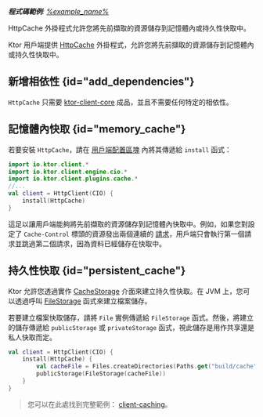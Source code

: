[//]: # (title: 快取)

<primary-label ref="client-plugin"/>

<tldr>
<var name="example_name" value="client-caching"/>
<p>
    <b>程式碼範例</b>:
    <a href="https://github.com/ktorio/ktor-documentation/tree/%ktor_version%/codeSnippets/snippets/%example_name%">
        %example_name%
    </a>
</p>
</tldr>

<link-summary>
HttpCache 外掛程式允許您將先前擷取的資源儲存到記憶體內或持久性快取中。
</link-summary>

Ktor 用戶端提供 [HttpCache](https://api.ktor.io/ktor-client/ktor-client-core/io.ktor.client.plugins.cache/-http-cache/index.html) 外掛程式，允許您將先前擷取的資源儲存到記憶體內或持久性快取中。

## 新增相依性 {id="add_dependencies"}
`HttpCache` 只需要 [ktor-client-core](client-dependencies.md) 成品，並且不需要任何特定的相依性。

## 記憶體內快取 {id="memory_cache"}
若要安裝 `HttpCache`，請在 [用戶端配置區塊](client-create-and-configure.md#configure-client) 內將其傳遞給 `install` 函式：
```kotlin
import io.ktor.client.*
import io.ktor.client.engine.cio.*
import io.ktor.client.plugins.cache.*
//...
val client = HttpClient(CIO) {
    install(HttpCache)
}
```

這足以讓用戶端能夠將先前擷取的資源儲存到記憶體內快取中。例如，如果您對設定了 `Cache-Control` 標頭的資源發出兩個連續的 [請求](client-requests.md)，用戶端只會執行第一個請求並跳過第二個請求，因為資料已經儲存在快取中。

## 持久性快取 {id="persistent_cache"}

Ktor 允許您透過實作 [CacheStorage](https://api.ktor.io/ktor-client/ktor-client-core/io.ktor.client.plugins.cache.storage/-cache-storage/index.html) 介面來建立持久性快取。在 JVM 上，您可以透過呼叫 [FileStorage](https://api.ktor.io/ktor-client/ktor-client-core/io.ktor.client.plugins.cache.storage/-file-storage.html) 函式來建立檔案儲存。

若要建立檔案快取儲存，請將 `File` 實例傳遞給 `FileStorage` 函式。然後，將建立的儲存傳遞給 `publicStorage` 或 `privateStorage` 函式，視此儲存是用作共享還是私人快取而定。

```kotlin
val client = HttpClient(CIO) {
    install(HttpCache) {
        val cacheFile = Files.createDirectories(Paths.get("build/cache")).toFile()
        publicStorage(FileStorage(cacheFile))
    }
}
```

> 您可以在此處找到完整範例： [client-caching](https://github.com/ktorio/ktor-documentation/tree/%ktor_version%/codeSnippets/snippets/client-caching)。